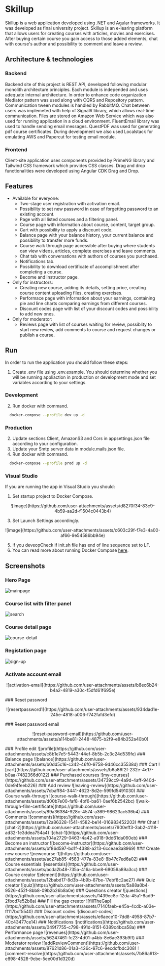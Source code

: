 
# Skillup

Skillup is a web application developed using .NET and Agular frameworks. It was developed as final university project. Skillup is an e-learing platform that allows users for creating courses with articles, movies and exercises. After buying certain course you gain access to those added elements, chat with course's author and possibility to comment and leave a review.

## Architecture & technologies
### Backend
Backend site of this project is REST API, developed following modular monolith architecture principles. Each module is independed and uses adequate internal architecture. In order to enhance code organization Mediator pattern was used along with CQRS and Repository pattern. Communication tween modules is handled by RabbitMQ. Chat between users was implemeted with help of SignalR library, which allows real-time communication. Files are stored on Amazon Web Service which was also used for running application in a cloud environment. FluentEmail library was used to handle sending email messages. QuestPDF was used for generating pdf course certificates. During development we also used Localstack for emulating AWS and Papercut for testing email module. 
### Frontend
Client-site application uses components provided by PrimeNG library and Tailwind CSS framework which provides CSS classes. Drag and drop functionalities were developed using Angular CDK Drag and Drop.

## Features
- Available for everyone:
    - Two-stage user registration with activation email.
    - Possibility to set new password in case of forgetting password to an existing account.
    - Page with all listed courses and a filtering panel.
    - Course page with information about course, content, target group.
    - Cart with possibility to apply a discount code.
    - Balance page with your balance history, your current balance and possibility to transfer more funds.
    - Course walk through page accessible after buying where students can view videos, articles, complete exercises and leave comments. 
    - Chat tab with conversations with authors of courses you purchased.
    - Notifications tab.
    - Possibility to download certificate of accomplishment after completing a course.
    - Become and instructor page.
- Only for instructors:
    - Creating new course, adding its details, setting price, creating course content uploading files, creating exercises.
    - Performace page with information about your earnings, containing pie and line charts comparing earnings from different courses.
    - Discount codes page with list of your discount codes and possibility to add new ones.
- Only for moderator:
    - Reviews page with list of courses waiting for review, possiblity to start new review, add comments to course and request changes or publish a course.


## Run

In order to run the application you should follow these steps:
1. Create .env file using .env.example. You should determine whether you will be running appliaction in production or development mode and set variables according to your settings.

### Development
2. Run docker with command.
```bash
  docker-compose --profile dev up -d
```

### Production
2. Update sections Client, AmazonS3 and Cors in appsettings.json file according to your configuration.
3. Update your Smtp server data in module.mails.json file.
4. Run docker with command. 
```bash
  docker-compose --profile prod up -d
```

### Visual Studio
If you are running the app in Visual Studio you should:
1. Set startup project to Docker Compose.
<p align="center">
![image](https://github.com/user-attachments/assets/d8270f34-83c9-4b59-aa2d-f1504c0443b4)
</p>

3. Set Launch Settings accordingly.
<p align="center">
![image](https://github.com/user-attachments/assets/c603c29f-f7e3-4a00-af66-9e54586bb94e)
</p>

5. If you deveopCheck if init.sh file has end of line sequence set to LF.
6. You can read more about running Docker Compose [here](https://learn.microsoft.com/pl-pl/visualstudio/containers/launch-profiles?view=vs-2022/).

## Screenshots

### Hero Page
![mainpage](https://github.com/user-attachments/assets/c1aaff61-4efd-4b86-9398-9329011971ea)
### Course list with filter panel
![search](https://github.com/user-attachments/assets/16e04044-4ebc-4aa7-ad40-e03b08eeda9a)
### Course detail page
![course-detail](https://github.com/user-attachments/assets/bbada29c-b108-4202-a80d-734b45e5efea)
### Registation page
![sign-up](https://github.com/user-attachments/assets/a7a44291-153c-427c-9a5c-d3bb0bd358a7)
### Activate account email
<p align="center">
![activation-email](https://github.com/user-attachments/assets/b8ec6b24-b4a2-4819-a30c-f5dfd61f695e)
</p>
### Reset password
<p align="center">
![resertpassword1](https://github.com/user-attachments/assets/934dad1e-245e-4818-a006-f742fafd3efd)
</p>
### Reset password email
<p align="center">
![reset-password-email](https://github.com/user-attachments/assets/a114be81-2448-4875-b2f9-e84b352a40b0)
</p>
### Profile edit
![profile](https://github.com/user-attachments/assets/c8b1e7e5-5443-44ef-8b5b-2c3c24d539fe)
### Balance page
![balance](https://github.com/user-attachments/assets/b0dd5c16-c342-46f0-9758-9d46cc35538d)
### Cart
![cart](https://github.com/user-attachments/assets/b6a86f2f-232e-4e17-b0aa-7482366d0122)
### Purchased courses
![my-courses](https://github.com/user-attachments/assets/34739cc9-4a9d-4aff-940d-0de94feeb226)
### Add review
![leaving-review](https://github.com/user-attachments/assets/7cbaff84-3441-4623-8d2e-599fd5491030)
### Course walk-through
![course-walk-through](https://github.com/user-attachments/assets/d00b7e00-faf8-4bf6-ba61-0aef6b2542bc)
![walk-through-film-certificate](https://github.com/user-attachments/assets/89a36384-928c-4574-a369-98623ac536b4)
### Comments
![comments](https://github.com/user-attachments/assets/12a86328-1541-4582-be14-016983452203)
### Chat
![chat-2](https://github.com/user-attachments/assets/7900eff3-3ab2-4118-ad32-1e3ddea754a4)
![chat-1](https://github.com/user-attachments/assets/104a2729-0463-4a42-a918-9dd61da090eb)
### Become an instructor
![become-instructor](https://github.com/user-attachments/assets/bf86d597-bd1f-4388-a213-6cceae3a8969)
### Create new course
![newcourse-1](https://github.com/user-attachments/assets/ac27ab85-4583-477a-83e8-8b47c7ed6a02)
### Course essentials
![essentials](https://github.com/user-attachments/assets/acda2b48-735a-416a-bbe8-68059a89a3cc)
### Course creator
![element](https://github.com/user-attachments/assets/12babd17-8d3b-4b9b-87be-17ebf8c2ae27)
### Quiz creator
![quiz](https://github.com/user-attachments/assets/5a88a0b4-9526-452f-8bb8-09b2b26b8a0e)
### Questions creator
![questions](https://github.com/user-attachments/assets/1439ec8c-12da-45a1-8ad9-2fbcd7e52b8a)
### Fill the gap creator
![fillTheGap](https://github.com/user-attachments/assets/7140faeb-e45a-4cdb-a03e-ff117bcf5540)
### Discount codes
![disocunt-codes](https://github.com/user-attachments/assets/e6aece10-7dd8-4958-87b7-40c43477ce14)
### Notifications
![notifications](https://github.com/user-attachments/assets/049f7755-c798-491d-8151-6389c4bca58a)
### Performance page
![revenues](https://github.com/user-attachments/assets/56247461-fc23-4d01-a4bb-8e6ae393b9ff)
### Moderator review
![addReviewComment](https://github.com/user-attachments/assets/87621d86-01a3-426c-97c6-9ecdcfbdc308)
![comment-resolve](https://github.com/user-attachments/assets/7b86a913-e898-4528-9cbe-5ee00d1d320d)





